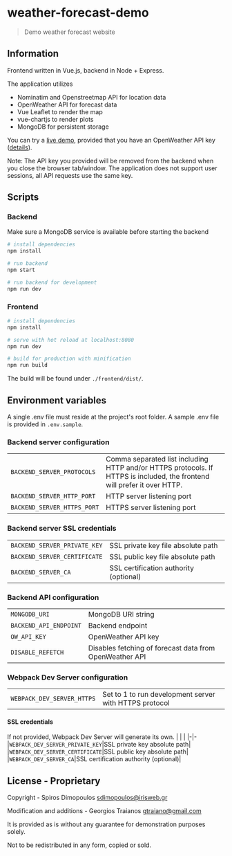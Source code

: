 # weather-forecast-demo
> Demo weather forecast website

## Information
Frontend written in Vue.js, backend in Node + Express.

The application utilizes
 - Nominatim and Openstreetmap API for location data
 - OpenWeather API for forecast data
 - Vue Leaflet to render the map
 - vue-chartjs to render plots
 - MongoDB for persistent storage

You can try a [live demo](https://weather-forecast.onrender.com/), provided that you have an OpenWeather API key ([details](https://openweathermap.org/price)).

Note: The API key you provided will be removed from the backend when you close the browser tab/window. The application does not support user sessions, all API requests use the same key.

## Scripts

### Backend
Make sure a MongoDB service is available before starting the backend

``` bash
# install dependencies
npm install

# run backend
npm start

# run backend for development
npm run dev
```

### Frontend
``` bash
# install dependencies
npm install

# serve with hot reload at localhost:8080
npm run dev

# build for production with minification
npm run build
```
The build will be found under `./frontend/dist/`.

## Environment variables
A single .env file must reside at the project's root folder. A sample .env file is provided in `.env.sample`.

### Backend server configuration
| | |
|---|---|
|`BACKEND_SERVER_PROTOCOLS`|Comma separated list including HTTP and/or HTTPS protocols. If HTTPS is included, the frontend will prefer it over HTTP.|
|`BACKEND_SERVER_HTTP_PORT`|HTTP server listening port|
|`BACKEND_SERVER_HTTPS_PORT`|HTTPS server listening port|

### Backend server SSL credentials
| | |
|---|---|
|`BACKEND_SERVER_PRIVATE_KEY`|SSL private key file absolute path|
|`BACKEND_SERVER_CERTIFICATE`|SSL public key file absolute path|
|`BACKEND_SERVER_CA`|SSL certification authority (optional)|

### Backend API configuration
| | |
|---|---|
|`MONGODB_URI`|MongoDB URI string|
|`BACKEND_API_ENDPOINT`|Backend endpoint|
|`OW_API_KEY`|OpenWeather API key|
|`DISABLE_REFETCH`|Disables fetching of forecast data from OpenWeather API|

### Webpack Dev Server configuration
| | |
|-|-
|`WEBPACK_DEV_SERVER_HTTPS`|Set to 1 to run development server with HTTPS protocol|

#### SSL credentials
If not provided, Webpack Dev Server will generate its own.
| | |
|-|-
|`WEBPACK_DEV_SERVER_PRIVATE_KEY`|SSL private key absolute path|
|`WEBPACK_DEV_SERVER_CERTIFICATE`|SSL public key absolute path|
|`WEBPACK_DEV_SERVER_CA`|SSL certification authority (optional)|


## License - Proprietary
Copyright - Spiros Dimopoulos <sdimopoulos@irisweb.gr>

Modification and additions - Georgios Traianos <gtraiano@gmail.com>

It is provided as is without any guarantee for demonstration purposes solely.

Not to be redistributed in any form, copied or sold.